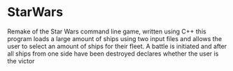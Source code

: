 # StarWars
Remake of the Star Wars command line game, written using C++ this program loads a large amount of ships using two input files and allows the user to select an amount of ships for their fleet. A battle is initiated and after all ships from one side have been destroyed declares whether the user is the victor
